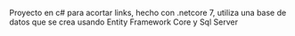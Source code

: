 Proyecto en c# para acortar links, hecho con .netcore 7, utiliza una base de datos que se crea usando Entity Framework Core y Sql Server
